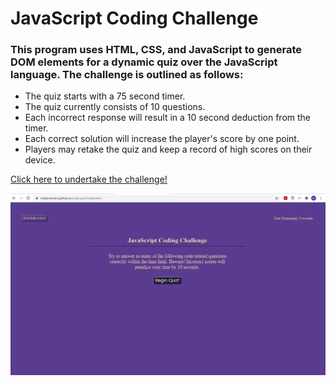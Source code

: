 # JavaScript Coding Challenge



### This program uses HTML, CSS, and JavaScript to generate DOM elements for a dynamic quiz over the JavaScript language. The challenge is outlined as follows: 

 
- The quiz starts with a 75 second timer. 
- The quiz currently consists of 10 questions.
- Each incorrect response will result in a 10 second deduction from the timer. 
- Each correct solution will increase the player's score by one point.
- Players may retake the quiz and keep a record of high scores on their device.

[Click here to undertake the challenge!](http://mattersievers.github.io/code-quiz/)

![homescreen](assets/photos/homescreen.jpg)
